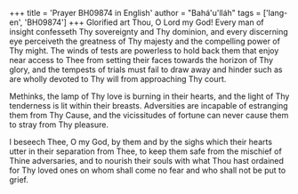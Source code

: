 +++
title = 'Prayer BH09874 in English'
author = "Bahá'u'lláh"
tags = ['lang-en', 'BH09874']
+++
Glorified art Thou, O Lord my God! Every man of insight confesseth Thy sovereignty and Thy dominion, and every discerning eye perceiveth the greatness of Thy majesty and the compelling power of Thy might. The winds of tests are powerless to hold back them that enjoy near access to Thee from setting their faces towards the horizon of Thy glory, and the tempests of trials must fail to draw away and hinder such as are wholly devoted to Thy will from approaching Thy court.

Methinks, the lamp of Thy love is burning in their hearts, and the light of Thy tenderness is lit within their breasts. Adversities are incapable of estranging them from Thy Cause, and the vicissitudes of fortune can never cause them to stray from Thy pleasure.

I beseech Thee, O my God, by them and by the sighs which their hearts utter in their separation from Thee, to keep them safe from the mischief of Thine adversaries, and to nourish their souls with what Thou hast ordained for Thy loved ones on whom shall come no fear and who shall not be put to grief.

